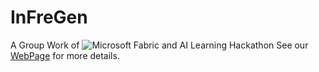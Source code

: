 # InFreGen
A Group Work of ![Microsoft Fabric and AI Learning Hackathon](https://microsoftfabric.devpost.com/)
See our [WebPage]() for more details.

